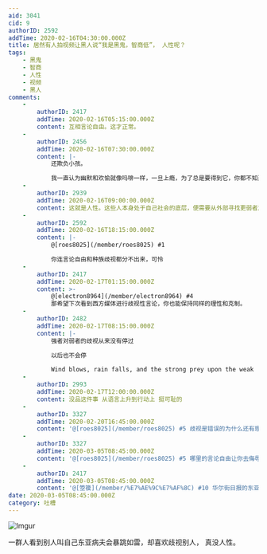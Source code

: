 ```yaml
---
aid: 3041
cid: 9
authorID: 2592
addTime: 2020-02-16T04:30:00.000Z
title: 居然有人拍视频让黑人说“我是黑鬼，智商低”， 人性呢？
tags:
    - 黑鬼
    - 智商
    - 人性
    - 视频
    - 黑人
comments:
    -
        authorID: 2417
        addTime: 2020-02-16T05:15:00.000Z
        content: 互相言论自由。这才正常。
    -
        authorID: 2456
        addTime: 2020-02-16T07:30:00.000Z
        content: |-
            还欺负小孩。

            我一直认为幽默和欢愉就像吗啡一样，一旦上瘾，为了总是要得到它，你都不知道自己会变成什么样子。
    -
        authorID: 2939
        addTime: 2020-02-16T09:00:00.000Z
        content: 这就是人性。这些人本身处于自己社会的底层，便需要从外部寻找更弱者加以欺辱。
    -
        authorID: 2592
        addTime: 2020-02-16T18:15:00.000Z
        content: |-
            @[roes8025](/member/roes8025) #1

            你连言论自由和种族歧视都分不出来，可怜
    -
        authorID: 2417
        addTime: 2020-02-17T01:15:00.000Z
        content: >-
            @[electron8964](/member/electron8964) #4
            那希望下次看到西方媒体进行歧视性言论，你也能保持同样的理性和克制。
    -
        authorID: 2482
        addTime: 2020-02-17T08:15:00.000Z
        content: |-
            强者对弱者的歧视从来没有停过

            以后也不会停

            Wind blows, rain falls, and the strong prey upon the weak
    -
        authorID: 2993
        addTime: 2020-02-17T12:00:00.000Z
        content: 没品这件事 从语言上升到行动上 挺可耻的
    -
        authorID: 3327
        addTime: 2020-02-20T16:45:00.000Z
        content: '@[roes8025](/member/roes8025) #5 歧视是错误的为什么还有理？'
    -
        authorID: 3327
        addTime: 2020-03-05T08:45:00.000Z
        content: '@[roes8025](/member/roes8025) #5 哪里的言论自由让你去侮辱人了？'
    -
        authorID: 2417
        addTime: 2020-03-05T08:45:00.000Z
        content: '@[箜篌](/member/%E7%AE%9C%E7%AF%8C) #10 华尔街日报的东亚病夫事件还没给个说法呢。'
date: 2020-03-05T08:45:00.000Z
category: 吐槽
---
```


![Imgur](https://i.imgur.com/PTWXMIc.jpg)

一群人看到别人叫自己东亚病夫会暴跳如雷，却喜欢歧视别人， 真没人性。
